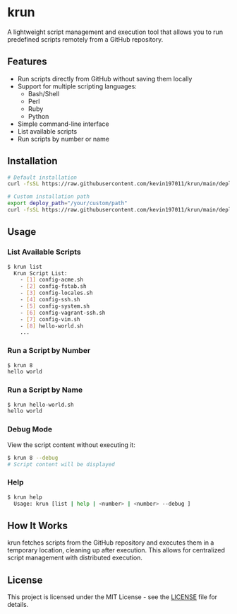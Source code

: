 # krun

A lightweight script management and execution tool that allows you to run predefined scripts remotely from a GitHub repository.

## Features

- Run scripts directly from GitHub without saving them locally
- Support for multiple scripting languages:
  - Bash/Shell
  - Perl
  - Ruby
  - Python
- Simple command-line interface
- List available scripts
- Run scripts by number or name

## Installation

```bash
# Default installation
curl -fsSL https://raw.githubusercontent.com/kevin197011/krun/main/deploy.sh | bash

# Custom installation path
export deploy_path="/your/custom/path"
curl -fsSL https://raw.githubusercontent.com/kevin197011/krun/main/deploy.sh | bash
```

## Usage

### List Available Scripts

```bash
$ krun list
  Krun Script List:
    - [1] config-acme.sh
    - [2] config-fstab.sh
    - [3] config-locales.sh
    - [4] config-ssh.sh
    - [5] config-system.sh
    - [6] config-vagrant-ssh.sh
    - [7] config-vim.sh
    - [8] hello-world.sh
    ...
```

### Run a Script by Number

```bash
$ krun 8
hello world
```

### Run a Script by Name

```bash
$ krun hello-world.sh
hello world
```

### Debug Mode

View the script content without executing it:

```bash
$ krun 8 --debug
# Script content will be displayed
```

### Help

```bash
$ krun help
  Usage: krun [list | help | <number> | <number> --debug ]
```

## How It Works

krun fetches scripts from the GitHub repository and executes them in a temporary location, cleaning up after execution. This allows for centralized script management with distributed execution.

## License

This project is licensed under the MIT License - see the [LICENSE](LICENSE) file for details.